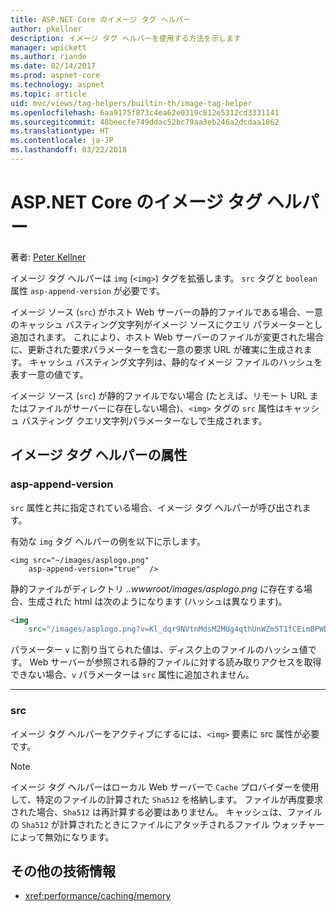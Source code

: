 ```yaml
---
title: ASP.NET Core のイメージ タグ ヘルパー
author: pkellner
description: イメージ タグ ヘルパーを使用する方法を示します
manager: wpickett
ms.author: riande
ms.date: 02/14/2017
ms.prod: aspnet-core
ms.technology: aspnet
ms.topic: article
uid: mvc/views/tag-helpers/builtin-th/image-tag-helper
ms.openlocfilehash: 6aa9175f873c4ea62e0319c812e5312cd3331141
ms.sourcegitcommit: 48beecfe749ddac52bc79aa3eb246a2dcdaa1862
ms.translationtype: HT
ms.contentlocale: ja-JP
ms.lasthandoff: 03/22/2018
---
```

# <a name="image-tag-helper-in-aspnet-core"></a>ASP.NET Core のイメージ タグ ヘルパー

著者: [Peter Kellner](http://peterkellner.net) 

イメージ タグ ヘルパーは `img` (`<img>`) タグを拡張します。 `src` タグと `boolean` 属性 `asp-append-version` が必要です。

イメージ ソース (`src`) がホスト Web サーバーの静的ファイルである場合、一意のキャッシュ バスティング文字列がイメージ ソースにクエリ パラメーターとし追加されます。 これにより、ホスト Web サーバーのファイルが変更された場合に、更新された要求パラメーターを含む一意の要求 URL が確実に生成されます。 キャッシュ バスティング文字列は、静的なイメージ ファイルのハッシュを表す一意の値です。

イメージ ソース (`src`) が静的ファイルでない場合 (たとえば、リモート URL またはファイルがサーバーに存在しない場合)、`<img>` タグの `src` 属性はキャッシュ バスティング クエリ文字列パラメーターなしで生成されます。

## <a name="image-tag-helper-attributes"></a>イメージ タグ ヘルパーの属性


### <a name="asp-append-version"></a>asp-append-version

`src` 属性と共に指定されている場合、イメージ タグ ヘルパーが呼び出されます。

有効な `img` タグ ヘルパーの例を以下に示します。

```cshtml
<img src="~/images/asplogo.png" 
    asp-append-version="true"  />
```

静的ファイルがディレクトリ *..wwwroot/images/asplogo.png* に存在する場合、生成された html は次のようになります (ハッシュは異なります)。

```html
<img 
    src="/images/asplogo.png?v=Kl_dqr9NVtnMdsM2MUg4qthUnWZm5T1fCEimBPWDNgM"/>
```

パラメーター `v` に割り当てられた値は、ディスク上のファイルのハッシュ値です。 Web サーバーが参照される静的ファイルに対する読み取りアクセスを取得できない場合、`v` パラメーターは `src` 属性に追加されません。

- - -

### <a name="src"></a>src

イメージ タグ ヘルパーをアクティブにするには、`<img>` 要素に src 属性が必要です。 

> [!NOTE]
> イメージ タグ ヘルパーはローカル Web サーバーで `Cache` プロバイダーを使用して、特定のファイルの計算された `Sha512` を格納します。 ファイルが再度要求された場合、`Sha512` は再計算する必要はありません。 キャッシュは、ファイルの `Sha512` が計算されたときにファイルにアタッチされるファイル ウォッチャーによって無効になります。

## <a name="additional-resources"></a>その他の技術情報

* <xref:performance/caching/memory>

